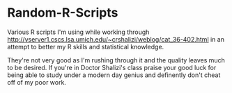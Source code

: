 Random-R-Scripts
================
Various R scripts I'm using while working through 
http://vserver1.cscs.lsa.umich.edu/~crshalizi/weblog/cat_36-402.html
in an attempt to better my R skills and statistical knowledge.

They're not very good as I'm rushing through it and the quality leaves much 
to be desired.  If you're in Doctor Shalizi's class praise your good luck for 
being able to study under a modern day genius and definently don't cheat 
off of my poor work.
